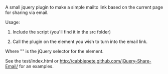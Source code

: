 A small jquery plugin to make a simple mailto link based on the current page for sharing via email.

Usage:

1. Include the script (you'll find it in the src folder)

<script type="text/javascript" src="jquery.shareemail.js"></script>

2. Call the plugin on the element you wish to turn into the email link.

<script type="text/javascript">
  $(<selector>).shareEmail();
</script>

Where "<selector>" is the jQuery selector for the element.

See the test/index.html or
http://cabbiepete.github.com/jQuery-Share-Email/ for an examples.
